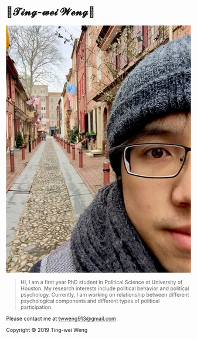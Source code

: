 # 🚀𝓣𝓲𝓷𝓰-𝔀𝓮𝓲 𝓦𝓮𝓷𝓰🚀

![](IMG_4774.jpg)

> Hi, I am a first year PhD student in Political Science at University of Houston.
>My research interests include political behavior and political psychology. Currently, I am working on relationship between different psychological components and different types of political participation.

Please contact me at twweng913@gmail.com



Copyright © 2019 Ting-wei Weng
